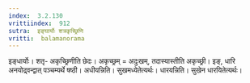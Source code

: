 ```yaml
---
index:  3.2.130
vrittiindex:  912
sutra:  इङ्घार्योः शत्रकृच्छ्रिणि
vritti:  balamanorama 
---
```


इङ्धार्योः। शतृ- अकृच्छ्रिणीति छेदः। अकृच्छ्रम् = अदुःखम्, तदास्यास्तीति अकृच्छ्री। इङ्, धारि अनयोद्र्वन्द्वात् पञ्चम्यर्थे षष्ठी। अधीयन्निति। सुखमध्येतेत्यर्थः। धारयन्निति। सुखेन धारयितेत्यर्थः। 

